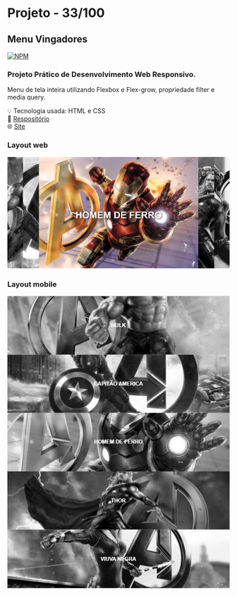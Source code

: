 # Projeto - 33/100

## Menu Vingadores

[![NPM](https://img.shields.io/npm/l/react)](https://github.com/diego105xz/Projeto_Blog/blob/main/LICENSE) 

### Projeto Prático de Desenvolvimento Web Responsivo.
Menu de tela inteira utilizando Flexbox e Flex-grow, propriedade filter e media query.

💡 Tecnologia usada: HTML e CSS <br>
📂 [Respositório](https://github.com/diego105xz/flex-box) <br>
🌐 [Site](https://diego105xz.github.io/flex-box/) <br>

### Layout web
![Web 1](https://github.com/diego105xz/RepositorioImg/blob/main/VingadoresWeb.jpg)

### Layout mobile
![Mobile 1](https://github.com/diego105xz/RepositorioImg/blob/main/VingadoresMobile.jpg)

